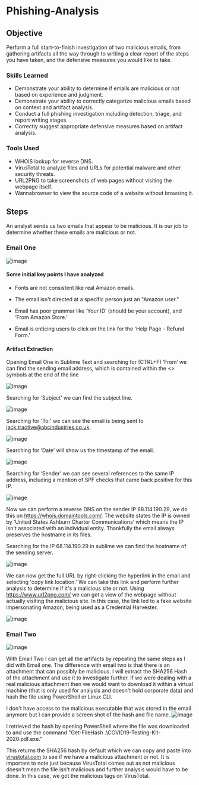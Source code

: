 # Phishing-Analysis

## Objective

Perform a full start-to-finish investigation of two malicious emails, from gathering artifacts all the way through to writing a clear report of the steps you have taken, and the defensive measures you would like to take.

### Skills Learned

- Demonstrate your ability to determine if emails are malicious or not based on experience and judgment.
- Demonstrate your ability to correctly categorize malicious emails based on context and artifact analysis.
- Conduct a full phishing investigation including detection, triage, and report writing stages.
- Correctly suggest appropriate defensive measures based on artifact analysis.

### Tools Used

- WHOIS lookup for reverse DNS.
- VirusTotal to analyze files and URLs for potential malware and other security threats. 
- URL2PNG to take screenshots of web pages without visiting the webpage itself.
- Wannabrowser to view the source code of a website without browsing it.

## Steps

An analyst sends us two emails that appear to be malicious. It is our job to determine whether these emails are malicious or not.


### Email One
![image](https://github.com/CristianFernandez123/Phishing-Analysis/assets/161634608/37ec8486-d572-4362-8964-305ae0f2e863)

#### Some initial key points I have analyzed
- Fonts are not consistent like real Amazon emails.

- The email isn't directed at a specific person just an "Amazon user."

- Email has poor grammar like ‘Your ID’ (should be your account), and ‘From Amazon Store.’

- Email is enticing users to click on the link for the 'Help Page - Refund Form.'


#### Artifact Extraction

Opening Email One in Sublime Text and searching for (CTRL+F) ‘From’ we can find the sending email address, which is contained within the <> symbols at the end of the line 

![image](https://github.com/CristianFernandez123/Phishing-Analysis/assets/161634608/8f810aef-4616-4a88-8707-57239335f22b)

Searching for ‘Subject’ we can find the subject line.

![image](https://github.com/CristianFernandez123/Phishing-Analysis/assets/161634608/bd72a325-3d92-4c7f-86b6-25acee5c10e0)

Searching for 'To:' we can see the email is being sent to jack.tractive@abcindustries.co.uk.

![image](https://github.com/CristianFernandez123/Phishing-Analysis/assets/161634608/4b69b970-e412-4b0a-ab6f-81dc698266c7)

Searching for ‘Date’ will show us the timestamp of the email.

![image](https://github.com/CristianFernandez123/Phishing-Analysis/assets/161634608/b8dc9473-0fcb-4297-bee3-8a39b211ea0a)

Searching for ‘Sender’ we can see several references to the same IP address, including a mention of SPF checks that came back positive for this IP.

![image](https://github.com/CristianFernandez123/Phishing-Analysis/assets/161634608/36584682-3ac9-43d7-bc38-bb3c47a4572e)

Now we can perform a reverse DNS on the sender IP 68.114.190.29, we do this on https://whois.domaintools.com/. The website states the IP is owned by  ‘United States Ashburn Charter Communications’ which means the IP isn't associated with an individual entity. Thankfully the email always preserves the hostname in its files.

Searching for the IP 68.114.190.29 in sublime we can find the hostname of the sending server.

![image](https://github.com/CristianFernandez123/Phishing-Analysis/assets/161634608/484b428e-d14b-4587-baad-ecae58eef5e3)

We can now get the full URL by right-clicking the hyperlink in the email and selecting 'copy link location.' We can take this link and perform further analysis to determine if it's a malicious site or not. Using https://www.url2png.com/ we can get a view of the webpage without actually visiting the malicious site. In this case, the link led to a fake website impersonating Amazon, being used as a Credential Harvester. 

![image](https://github.com/CristianFernandez123/Phishing-Analysis/assets/161634608/5ee91ab6-0ecb-452a-9925-cec7add66669)


### Email Two
![image](https://github.com/CristianFernandez123/Phishing-Analysis/assets/161634608/51c2aa52-6ada-40aa-9f61-870bbcc8d5ca)

With Email Two I can get all the artifacts by repeating the same steps as I did with Email one. The difference with email two is that there is an attachment that can possibly be malicious. I will extract the SHA256 Hash of the attachment and use it to investigate further. If we were dealing with a real malicious attachment then we would want to download it within a virtual machine (that is only used for analysis and doesn't hold corporate data) and hash the file using PowerShell or Linux CLI.

I don't have access to the malicious executable that was stored in the email anymore but I can provide a screen shot of the hash and file name.
![image](https://github.com/CristianFernandez123/Phishing-Analysis/assets/161634608/7d6858be-7048-4f97-b2ec-eb7ae1392c48)

I retrieved the hash by opening PowerShell where the file was downloaded to and use the command "Get-FileHash .\COVID19-Testing-Kit-2020.pdf.exe."

This returns the SHA256 hash by default which we can copy and paste into [virustotal.com](https://www.virustotal.com/gui/home/upload) to see if we have a malicious attachment or not. It is important to note just because VirusTotal comes out as not malicious doesn't mean the file isn't malicious and further analysis would have to be done. In this case, we got the malicious tags on VirusTotal. 
